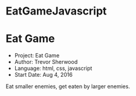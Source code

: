 # EatGameJavascript
<h1>Eat Game</h1>
<ul>
  <li>Project: Eat Game</li>
  <li>Author: Trevor Sherwood</li>
  <li>Language: html, css, javascript</li>
  <li>Start Date: Aug 4, 2016</li>
</ul>
<p>Eat smaller enemies, get eaten by larger enemies.</p>

